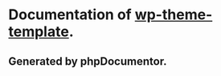 # Documentation of [wp-theme-template](https://github.com/JarmoTro/wp-theme-template).

## Generated by phpDocumentor.
